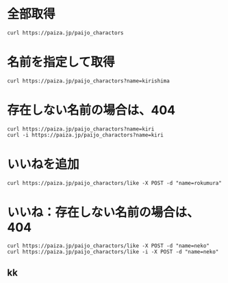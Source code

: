 # 全部取得
```
curl https://paiza.jp/paijo_charactors
```

# 名前を指定して取得
```
curl https://paiza.jp/paijo_charactors?name=kirishima
```

# 存在しない名前の場合は、404
```
curl https://paiza.jp/paijo_charactors?name=kiri
curl -i https://paiza.jp/paijo_charactors?name=kiri
```

# いいねを追加
```
curl https://paiza.jp/paijo_charactors/like -X POST -d "name=rokumura"
```

# いいね：存在しない名前の場合は、404
```
curl https://paiza.jp/paijo_charactors/like -X POST -d "name=neko"
curl https://paiza.jp/paijo_charactors/like -i -X POST -d "name=neko"

```

## kk